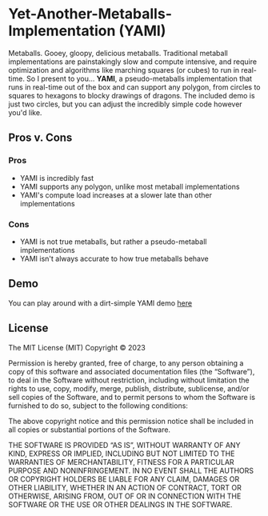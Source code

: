# Yet-Another-Metaballs-Implementation (YAMI)
Metaballs. Gooey, gloopy, delicious metaballs. Traditional metaball implementations are painstakingly slow and compute intensive, and require optimization and algorithms like marching squares (or cubes) to run in real-time. So I present to you... **YAMI**, a pseudo-metaballs implementation that runs in real-time out of the box and can support any polygon, from circles to squares to hexagons to blocky drawings of dragons. The included demo is just two circles, but you can adjust the incredibly simple code however you'd like.
## Pros v. Cons
### Pros
- YAMI is incredibly fast
- YAMI supports any polygon, unlike most metaball implementations
- YAMI's compute load increases at a slower late than other implementations
### Cons
- YAMI is not true metaballs, but rather a pseudo-metaball implementations
- YAMI isn't always accurate to how true metaballs behave
## Demo
You can play around with a dirt-simple YAMI demo [here](https://www.rockwill.dev/Yet-Another-Metabaals-Implementation/)
## License
The MIT License (MIT)
Copyright © 2023 <copyright holders>

Permission is hereby granted, free of charge, to any person obtaining a copy of this software and associated documentation files (the “Software”), to deal in the Software without restriction, including without limitation the rights to use, copy, modify, merge, publish, distribute, sublicense, and/or sell copies of the Software, and to permit persons to whom the Software is furnished to do so, subject to the following conditions:

The above copyright notice and this permission notice shall be included in all copies or substantial portions of the Software.

THE SOFTWARE IS PROVIDED “AS IS”, WITHOUT WARRANTY OF ANY KIND, EXPRESS OR IMPLIED, INCLUDING BUT NOT LIMITED TO THE WARRANTIES OF MERCHANTABILITY, FITNESS FOR A PARTICULAR PURPOSE AND NONINFRINGEMENT. IN NO EVENT SHALL THE AUTHORS OR COPYRIGHT HOLDERS BE LIABLE FOR ANY CLAIM, DAMAGES OR OTHER LIABILITY, WHETHER IN AN ACTION OF CONTRACT, TORT OR OTHERWISE, ARISING FROM, OUT OF OR IN CONNECTION WITH THE SOFTWARE OR THE USE OR OTHER DEALINGS IN THE SOFTWARE.
